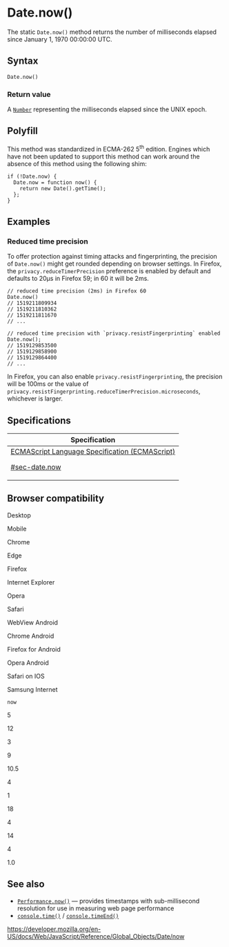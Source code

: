 # Date.now()

The static `Date.now()` method returns the number of milliseconds elapsed since January 1, 1970 00:00:00 UTC.

## Syntax

    Date.now()

### Return value

A [`Number`](../number) representing the milliseconds elapsed since the UNIX epoch.

## Polyfill

This method was standardized in ECMA-262 5<sup>th</sup> edition. Engines which have not been updated to support this method can work around the absence of this method using the following shim:

    if (!Date.now) {
      Date.now = function now() {
        return new Date().getTime();
      };
    }

## Examples

### Reduced time precision

To offer protection against timing attacks and fingerprinting, the precision of `Date.now()` might get rounded depending on browser settings.
In Firefox, the `privacy.reduceTimerPrecision` preference is enabled by default and defaults to 20µs in Firefox 59; in 60 it will be 2ms.

    // reduced time precision (2ms) in Firefox 60
    Date.now()
    // 1519211809934
    // 1519211810362
    // 1519211811670
    // ...

    // reduced time precision with `privacy.resistFingerprinting` enabled
    Date.now();
    // 1519129853500
    // 1519129858900
    // 1519129864400
    // ...

In Firefox, you can also enable `privacy.resistFingerprinting`, the precision will be 100ms or the value of `privacy.resistFingerprinting.reduceTimerPrecision.microseconds`, whichever is larger.

## Specifications

<table>
<thead>
<tr class="header">
<th>Specification</th>
</tr>
</thead>
<tbody>
<tr class="odd">
<td>
<a href="https://tc39.es/ecma262/#sec-date.now">ECMAScript Language Specification (ECMAScript)
<br/>

<span class="small">#sec-date.now</span>
</a>
</td>
</tr>
</tbody>
</table>

## Browser compatibility

Desktop

Mobile

Chrome

Edge

Firefox

Internet Explorer

Opera

Safari

WebView Android

Chrome Android

Firefox for Android

Opera Android

Safari on IOS

Samsung Internet

`now`

5

12

3

9

10.5

4

1

18

4

14

4

1.0

## See also

-   [`Performance.now()`](https://developer.mozilla.org/en-US/docs/Web/API/Performance/now) — provides timestamps with sub-millisecond resolution for use in measuring web page performance
-   [`console.time()`](https://developer.mozilla.org/en-US/docs/Web/API/Console/time) / [`console.timeEnd()`](https://developer.mozilla.org/en-US/docs/Web/API/Console/timeEnd)

<a href="https://developer.mozilla.org/en-US/docs/Web/JavaScript/Reference/Global_Objects/Date/now" class="_attribution-link">https://developer.mozilla.org/en-US/docs/Web/JavaScript/Reference/Global_Objects/Date/now</a>
